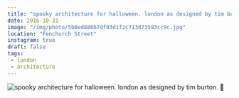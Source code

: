 ```yaml
---
title: "spooky architecture for halloween. london as designed by tim burton. 🎃"
date: 2016-10-31
image: "/img/photo/5b8ed886b7df93d1f2c713d73593cc9c.jpg"
location: "Fenchurch Street"
instagram: true
draft: false
tags:
 - london
 - architecture
---
```


![spooky architecture for halloween. london as designed by tim burton. 🎃](/img/photo/5b8ed886b7df93d1f2c713d73593cc9c.jpg)
